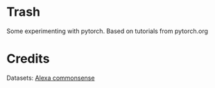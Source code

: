 # Trash

Some experimenting with pytorch. Based on tutorials from pytorch.org

# Credits

Datasets:
[Alexa commonsense](https://github.com/alexa/commonsense-dialogues)
